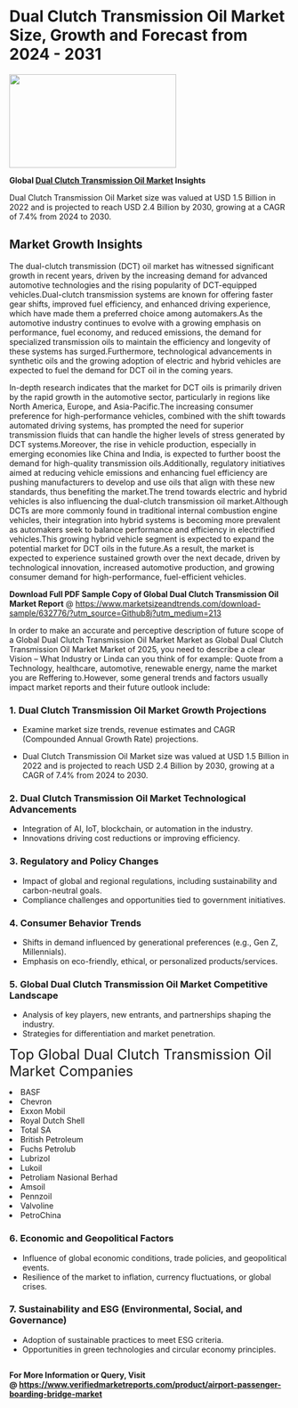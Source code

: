 <H1>Dual Clutch Transmission Oil Market Size, Growth and Forecast from 2024 - 2031</H1><img class="aligncenter size-medium wp-image-584254" src="https://thirdeyenews.in/wp-content/uploads/2024/09/Global-Market-Research-300x168.jpeg" alt="" width="300" height="168" /><p><strong>Global&nbsp;<a href="https://www.marketsizeandtrends.com/download-sample/632776/?utm_source=Github8j?utm_medium=213">Dual Clutch Transmission Oil Market</a> Insights</strong></p><p>Dual Clutch Transmission Oil Market size was valued at USD 1.5 Billion in 2022 and is projected to reach USD 2.4 Billion by 2030, growing at a CAGR of 7.4% from 2024 to 2030.</p><p><h2>Market Growth Insights</h2> <p>The dual-clutch transmission (DCT) oil market has witnessed significant growth in recent years, driven by the increasing demand for advanced automotive technologies and the rising popularity of DCT-equipped vehicles.Dual-clutch transmission systems are known for offering faster gear shifts, improved fuel efficiency, and enhanced driving experience, which have made them a preferred choice among automakers.As the automotive industry continues to evolve with a growing emphasis on performance, fuel economy, and reduced emissions, the demand for specialized transmission oils to maintain the efficiency and longevity of these systems has surged.Furthermore, technological advancements in synthetic oils and the growing adoption of electric and hybrid vehicles are expected to fuel the demand for DCT oil in the coming years.</p> <p>In-depth research indicates that the market for DCT oils is primarily driven by the rapid growth in the automotive sector, particularly in regions like North America, Europe, and Asia-Pacific.The increasing consumer preference for high-performance vehicles, combined with the shift towards automated driving systems, has prompted the need for superior transmission fluids that can handle the higher levels of stress generated by DCT systems.Moreover, the rise in vehicle production, especially in emerging economies like China and India, is expected to further boost the demand for high-quality transmission oils.Additionally, regulatory initiatives aimed at reducing vehicle emissions and enhancing fuel efficiency are pushing manufacturers to develop and use oils that align with these new standards, thus benefiting the market.The trend towards electric and hybrid vehicles is also influencing the dual-clutch transmission oil market.Although DCTs are more commonly found in traditional internal combustion engine vehicles, their integration into hybrid systems is becoming more prevalent as automakers seek to balance performance and efficiency in electrified vehicles.This growing hybrid vehicle segment is expected to expand the potential market for DCT oils in the future.As a result, the market is expected to experience sustained growth over the next decade, driven by technological innovation, increased automotive production, and growing consumer demand for high-performance, fuel-efficient vehicles.<p><span class=""><strong>Download Full PDF Sample Copy of Global Dual Clutch Transmission Oil Market Report</strong> @ <a href="https://www.marketsizeandtrends.com/download-sample/632776/?utm_source=Github8j?utm_medium=213" target="_blank">https://www.marketsizeandtrends.com/download-sample/632776/?utm_source=Github8j?utm_medium=213</a></span></p><p>In order to make an accurate and perceptive description of future scope of a Global&nbsp;Dual Clutch Transmission Oil Market Market as Global&nbsp;Dual Clutch Transmission Oil Market Market of 2025, you need to describe a clear Vision &ndash; What Industry or Linda can you think of for example: Quote from a Technology, healthcare, automotive, renewable energy, name the market you are Reffering to.However, some general trends and factors usually impact market reports and their future outlook include:</p><h3>1.&nbsp;<strong>Dual Clutch Transmission Oil Market Growth Projections</strong></h3><ul><li>Examine market size trends, revenue estimates and CAGR (Compounded Annual Growth Rate) projections.</li><li><p>Dual Clutch Transmission Oil Market size was valued at USD 1.5 Billion in 2022 and is projected to reach USD 2.4 Billion by 2030, growing at a CAGR of 7.4% from 2024 to 2030.</p></li></ul><h3>2.&nbsp;<strong>Dual Clutch Transmission Oil Market Technological Advancements</strong></h3><ul><li>Integration of AI, IoT, blockchain, or automation in the industry.</li><li>Innovations driving cost reductions or improving efficiency.</li></ul><h3>3.&nbsp;<strong>Regulatory and Policy Changes</strong></h3><ul><li>Impact of global and regional regulations, including sustainability and carbon-neutral goals.</li><li>Compliance challenges and opportunities tied to government initiatives.</li></ul><h3>4.&nbsp;<strong>Consumer Behavior Trends</strong></h3><ul><li>Shifts in demand influenced by generational preferences (e.g., Gen Z, Millennials).</li><li>Emphasis on eco-friendly, ethical, or personalized products/services.</li></ul><h3>5.&nbsp;<strong>Global Dual Clutch Transmission Oil Market Competitive Landscape</strong></h3><ul><li>Analysis of key players, new entrants, and partnerships shaping the industry.</li><li>Strategies for differentiation and market penetration.</li></ul><p data-pm-slice="1 1 []"><span style="color: inherit; font-family: inherit; font-size: 25px;">Top Global Dual Clutch Transmission Oil Market Companies</span></p><div class="" data-test-id=""><p><li>BASF</li><li> Chevron</li><li> Exxon Mobil</li><li> Royal Dutch Shell</li><li> Total SA</li><li> British Petroleum</li><li> Fuchs Petrolub</li><li> Lubrizol</li><li> Lukoil</li><li> Petroliam Nasional Berhad</li><li> Amsoil</li><li> Pennzoil</li><li> Valvoline</li><li> PetroChina</li></p></div><h3>6.&nbsp;<strong>Economic and Geopolitical Factors</strong></h3><ul><li>Influence of global economic conditions, trade policies, and geopolitical events.</li><li>Resilience of the market to inflation, currency fluctuations, or global crises.</li></ul><h3>7.&nbsp;<strong>Sustainability and ESG (Environmental, Social, and Governance)</strong></h3><ul><li>Adoption of sustainable practices to meet ESG criteria.</li><li>Opportunities in green technologies and circular economy principles.</li></ul><h2><strong style="font-size: 14px;">For More Information or Query, Visit @&nbsp;</strong><a style="background-color: #ffffff; font-size: 14px;" href="https://www.marketsizeandtrends.com/report/dual-clutch-transmission-oil-market/" target="_blank">https://www.verifiedmarketreports.com/product/airport-passenger-boarding-bridge-market</a></h2>